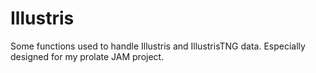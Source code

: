 # Illustris
Some functions used to handle Illustris and IllustrisTNG data. Especially designed for my prolate JAM project.
